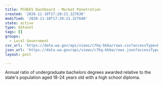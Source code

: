 ```yaml
---
title: PCHEES Dashboard - Market Penetration
created: '2020-11-10T17:20:21.327630'
modified: '2020-11-10T17:20:21.327640'
state: active
type: dataset
tags: []
groups:
  - Local Government
csv_url: 'https://data.wa.gov/api/views/c7kq-bkba/rows.csv?accessType=DOWNLOAD'
json_url: 'https://data.wa.gov/api/views/c7kq-bkba/rows.json?accessType=DOWNLOAD'
layout: post

---
```

Annual ratio of undergraduate bachelors degrees awarded relative to the state's population aged 18-24 years old with a high school diploma.
